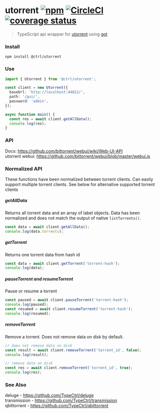 # utorrent [![npm](https://img.shields.io/npm/v/@ctrl/utorrent.svg?maxAge=3600)](https://www.npmjs.com/package/@ctrl/utorrent) [![CircleCI](https://circleci.com/gh/TypeCtrl/utorrent.svg?style=svg)](https://circleci.com/gh/TypeCtrl/utorrent) [![coverage status](https://codecov.io/gh/typectrl/utorrent/branch/master/graph/badge.svg)](https://codecov.io/gh/typectrl/utorrent)

> TypeScript api wrapper for [utorrent](https://www.utorrent.com) using [got](https://github.com/sindresorhus/got)

### Install

```console
npm install @ctrl/utorrent
```

### Use

```ts
import { Utorrent } from '@ctrl/utorrent';

const client = new Utorrent({
  baseUrl: 'http://localhost:44822/',
  path: '/gui/',
  password: 'admin',
});

async function main() {
  const res = await client.getAllData();
  console.log(res);
}
```

### API

Docs: https://github.com/bittorrent/webui/wiki/Web-UI-API  
utorrent webui: https://github.com/bittorrent/webui/blob/master/webui.js  

### Normalized API
These functions have been normalized between torrent clients. Can easily support multiple torrent clients. See below for alternative supported torrent clients

##### getAllData
Returns all torrent data and an array of label objects. Data has been normalized and does not match the output of native `listTorrents()`.

```ts
const data = await client.getAllData();
console.log(data.torrents);
```

##### getTorrent
Returns one torrent data from hash id

```ts
const data = await client.getTorrent('torrent-hash');
console.log(data);
```

##### pauseTorrent and resumeTorrent
Pause or resume a torrent

```ts
const paused = await client.pauseTorrent('torrent-hash');
console.log(paused);
const resumed = await client.resumeTorrent('torrent-hash');
console.log(resumed);
```

##### removeTorrent
Remove a torrent. Does not remove data on disk by default.

```ts
// does not remove data on disk
const result = await client.removeTorrent('torrent_id', false);
console.log(result);

// remove data on disk
const res = await client.removeTorrent('torrent_id', true);
console.log(res);
```

### See Also
deluge - https://github.com/TypeCtrl/deluge  
transmission - https://github.com/TypeCtrl/transmission  
qbittorrent - https://github.com/TypeCtrl/qbittorrent  
